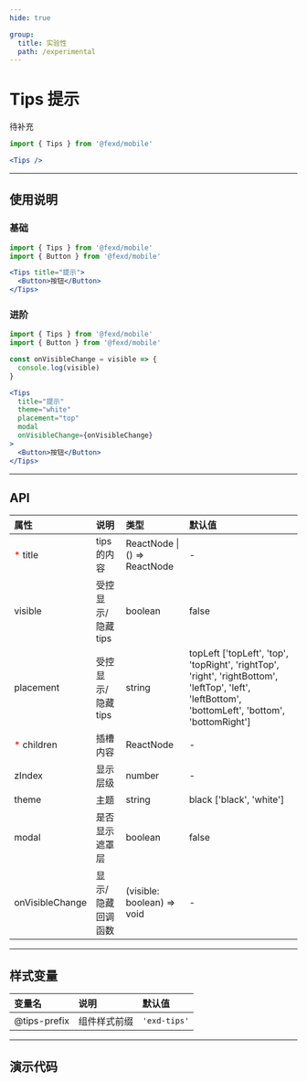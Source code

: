 ```yaml
---
hide: true

group:
  title: 实验性
  path: /experimental
---
```


# Tips 提示 <ImportCost name="Tips" />

待补充

<!-- prettier-ignore -->
```jsx | pure
import { Tips } from '@fexd/mobile'

<Tips />
```

---

## 使用说明

### 基础

<!-- prettier-ignore -->
```jsx | pure
import { Tips } from '@fexd/mobile'
import { Button } from '@fexd/mobile'

<Tips title="提示">
  <Button>按钮</Button>
</Tips>
```

### 进阶

<!-- prettier-ignore -->
```jsx | pure
import { Tips } from '@fexd/mobile'
import { Button } from '@fexd/mobile'

const onVisibleChange = visible => {
  console.log(visible)
}

<Tips
  title="提示"
  theme="white"
  placement="top"
  modal
  onVisibleChange={onVisibleChange}
>
  <Button>按钮</Button>
</Tips>
```

---

## API

| 属性 | 说明 | 类型 | 默认值 |
| :-- | :-- | :-- | :-- |
| <span style="color: red;">\*</span> title | tips 的内容 | ReactNode \| () => ReactNode | - |
| visible | 受控显示\/隐藏 tips | boolean | false |
| placement | 受控显示\/隐藏 tips | string | topLeft ['topLeft', 'top', 'topRight', 'rightTop', 'right', 'rightBottom', 'leftTop', 'left', 'leftBottom', 'bottomLeft', 'bottom', 'bottomRight'] |
| <span style="color: red;">\*</span> children | 插槽 内容 | ReactNode | - |
| zIndex | 显示层级 | number | - |
| theme | 主题 | string | black ['black', 'white'] |
| modal | 是否显示遮罩层 | boolean | false |
| onVisibleChange | 显示\/隐藏回调函数 | (visible: boolean) => void | - |

---

## 样式变量

| 变量名       | 说明         | 默认值      |
| :----------- | :----------- | :---------- |
| @tips-prefix | 组件样式前缀 | `'exd-tips'` |

---

## 演示代码

<code src="./demos/demo1/index.tsx" />
